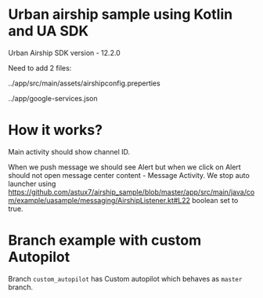 # Urban airship sample using Kotlin and UA SDK

Urban Airship SDK version - 12.2.0

Need to add 2 files:

../app/src/main/assets/airshipconfig.preperties

../app/google-services.json

# How it works?
Main activity should show channel ID.

When we push message we should see Alert but when we click on Alert should not open message center content - Message Activity.
We stop auto launcher using https://github.com/astux7/airship_sample/blob/master/app/src/main/java/com/example/uasample/messaging/AirshipListener.kt#L22 boolean set to true.

# Branch example with custom Autopilot
Branch `custom_autopilot` has Custom autopilot which behaves as `master` branch.
